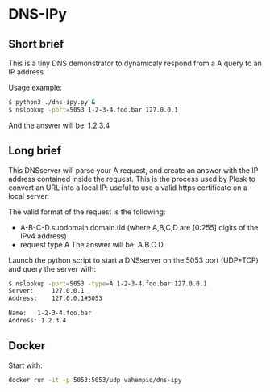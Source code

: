 # DNS-IPy

## Short brief
This is a tiny DNS demonstrator to dynamicaly respond from a A query to an IP address.

Usage example:
```sh
$ python3 ./dns-ipy.py &
$ nslookup -port=5053 1-2-3-4.foo.bar 127.0.0.1
```
And the answer will be: 1.2.3.4

## Long brief
This DNSserver will parse your A request, and create an answer with the IP address contained inside the request. This is the process used by Plesk to convert an URL into a local IP: useful to use a valid https certificate on a local server.

The valid format of the request is the following:
- A-B-C-D.subdomain.domain.tld (where A,B,C,D are [0:255] digits of the IPv4 address)
- request type A
The answer will be: A.B.C.D

Launch the python script to start a DNSserver on the 5053 port (UDP+TCP) and query the server with:
```sh
$ nslookup -port=5053 -type=A 1-2-3-4.foo.bar 127.0.0.1
Server:		127.0.0.1
Address:	127.0.0.1#5053

Name:	1-2-3-4.foo.bar
Address: 1.2.3.4
```

## Docker
Start with:
```sh
docker run -it -p 5053:5053/udp vahempio/dns-ipy
```
